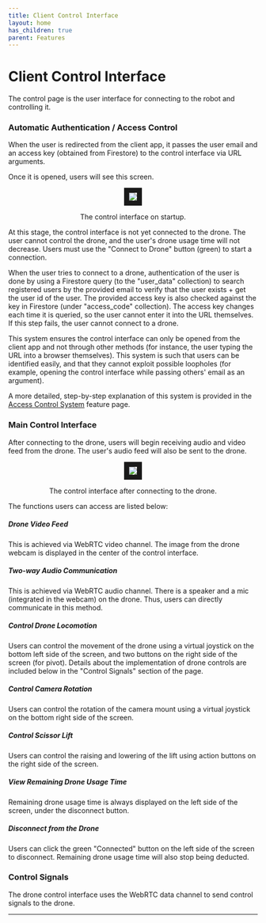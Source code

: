 ```yaml
---
title: Client Control Interface
layout: home
has_children: true
parent: Features
---
```

# Client Control Interface

The control page is the user interface for connecting to the robot and controlling it.  

### Automatic Authentication / Access Control
  
When the user is redirected from the client app, it passes the user email and an access key (obtained from Firestore) to the control interface via URL arguments.   

Once it is opened, users will see this screen.  

<p align="center">
<img src="https://github.com/user-attachments/assets/19b6d652-de63-42c0-ab86-3a29465d4854" border="10"/>  
</p>
<p align="center">
The control interface on startup.
</p>

At this stage, the control interface is not yet connected to the drone. The user cannot control the drone, and the user's drone usage time will not decrease. Users must use the "Connect to Drone" button (green) to start a connection.
  
When the user tries to connect to a drone, authentication of the user is done by using a Firestore query (to the "user_data" collection) to search registered users by the provided email to verify that the user exists + get the user id of the user. The provided access key is also checked against the key in Firestore (under "access_code" collection). The access key changes each time it is queried, so the user cannot enter it into the URL themselves. If this step fails, the user cannot connect to a drone.   
  
This system ensures the control interface can only be opened from the client app and not through other methods (for instance, the user typing the URL into a browser themselves). This system is such that users can be identified easily, and that they cannot exploit possible loopholes (for example, opening the control interface while passing others' email as an argument).  
   
A more detailed, step-by-step explanation of this system is provided in the [Access Control System](https://leezehao.github.io/Kiki_Delivery_Docs/features/accesscontrol.html) feature page.  
  
### Main Control Interface

After connecting to the drone, users will begin receiving audio and video feed from the drone. The user's audio feed will also be sent to the drone.  

<p align="center">
<img src="https://github.com/user-attachments/assets/7a0088a8-e8bf-4549-83ba-a835b5d6ebf6" border="10"/>  
</p>
<p align="center">
The control interface after connecting to the drone.
</p>

The functions users can access are listed below:

##### Drone Video Feed
This is achieved via WebRTC video channel. The image from the drone webcam is displayed in the center of the control interface.
##### Two-way Audio Communication
This is achieved via WebRTC audio channel. There is a speaker and a mic (integrated in the webcam) on the drone. Thus, users can directly communicate in this method.  
##### Control Drone Locomotion
Users can control the movement of the drone using a virtual joystick on the bottom left side of the screen, and two buttons on the right side of the screen (for pivot). Details about the implementation of drone controls are included below in the "Control Signals" section of the page.  
##### Control Camera Rotation
Users can control the rotation of the camera mount using a virtual joystick on the bottom right side of the screen.  
##### Control Scissor Lift
Users can control the raising and lowering of the lift using action buttons on the right side of the screen.  
##### View Remaining Drone Usage Time
Remaining drone usage time is always displayed on the left side of the screen, under the disconnect button.
##### Disconnect from the Drone
Users can click the green "Connected" button on the left side of the screen to disconnect. Remaining drone usage time will also stop being deducted.

### Control Signals

The drone control interface uses the WebRTC data channel to send control signals to the drone.  



----

[Just the Docs]: https://just-the-docs.github.io/just-the-docs/
[GitHub Pages]: https://docs.github.com/en/pages
[README]: https://github.com/just-the-docs/just-the-docs-template/blob/main/README.md
[Jekyll]: https://jekyllrb.com
[GitHub Pages / Actions workflow]: https://github.blog/changelog/2022-07-27-github-pages-custom-github-actions-workflows-beta/
[use this template]: https://github.com/just-the-docs/just-the-docs-template/generate

